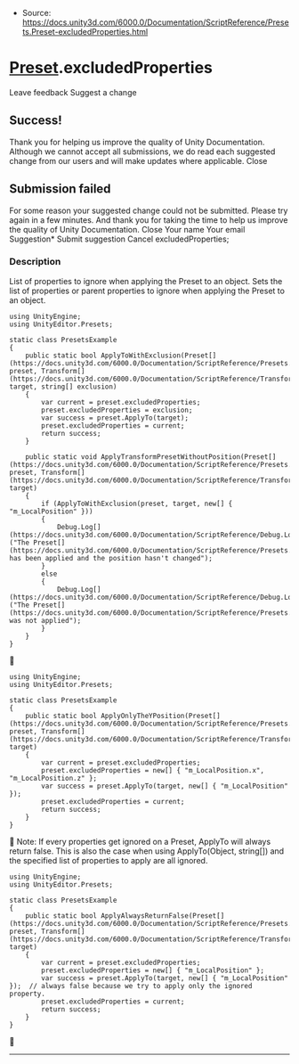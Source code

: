 * Source: https://docs.unity3d.com/6000.0/Documentation/ScriptReference/Presets.Preset-excludedProperties.html

#  [Preset](https://docs.unity3d.com/6000.0/Documentation/ScriptReference/Presets.Preset.html).excludedProperties
Leave feedback
Suggest a change
## Success!
Thank you for helping us improve the quality of Unity Documentation. Although we cannot accept all submissions, we do read each suggested change from our users and will make updates where applicable.
Close
## Submission failed
For some reason your suggested change could not be submitted. Please <a>try again</a> in a few minutes. And thank you for taking the time to help us improve the quality of Unity Documentation.
Close
Your name Your email Suggestion* Submit suggestion
Cancel
excludedProperties; 
### Description
List of properties to ignore when applying the Preset to an object.
Sets the list of properties or parent properties to ignore when applying the Preset to an object.
```
using UnityEngine;
using UnityEditor.Presets;  
  
static class PresetsExample
{
    public static bool ApplyToWithExclusion(Preset[](https://docs.unity3d.com/6000.0/Documentation/ScriptReference/Presets.Preset.html) preset, Transform[](https://docs.unity3d.com/6000.0/Documentation/ScriptReference/Transform.html) target, string[] exclusion)
    {
        var current = preset.excludedProperties;
        preset.excludedProperties = exclusion;
        var success = preset.ApplyTo(target);
        preset.excludedProperties = current;
        return success;
    }  
  
    public static void ApplyTransformPresetWithoutPosition(Preset[](https://docs.unity3d.com/6000.0/Documentation/ScriptReference/Presets.Preset.html) preset, Transform[](https://docs.unity3d.com/6000.0/Documentation/ScriptReference/Transform.html) target)
    {
        if (ApplyToWithExclusion(preset, target, new[] { "m_LocalPosition" }))
        {
            Debug.Log[](https://docs.unity3d.com/6000.0/Documentation/ScriptReference/Debug.Log.html)("The Preset[](https://docs.unity3d.com/6000.0/Documentation/ScriptReference/Presets.Preset.html) has been applied and the position hasn't changed");
        }
        else
        {
            Debug.Log[](https://docs.unity3d.com/6000.0/Documentation/ScriptReference/Debug.Log.html)("The Preset[](https://docs.unity3d.com/6000.0/Documentation/ScriptReference/Presets.Preset.html) was not applied");
        }
    }
}

```

```
using UnityEngine;
using UnityEditor.Presets;  
  
static class PresetsExample
{
    public static bool ApplyOnlyTheYPosition(Preset[](https://docs.unity3d.com/6000.0/Documentation/ScriptReference/Presets.Preset.html) preset, Transform[](https://docs.unity3d.com/6000.0/Documentation/ScriptReference/Transform.html) target)
    {
        var current = preset.excludedProperties;
        preset.excludedProperties = new[] { "m_LocalPosition.x", "m_LocalPosition.z" };
        var success = preset.ApplyTo(target, new[] { "m_LocalPosition" });
        preset.excludedProperties = current;
        return success;
    }
}

```

Note: If every properties get ignored on a Preset, ApplyTo will always return false. This is also the case when using ApplyTo(Object, string[]) and the specified list of properties to apply are all ignored.
```
using UnityEngine;
using UnityEditor.Presets;  
  
static class PresetsExample
{
    public static bool ApplyAlwaysReturnFalse(Preset[](https://docs.unity3d.com/6000.0/Documentation/ScriptReference/Presets.Preset.html) preset, Transform[](https://docs.unity3d.com/6000.0/Documentation/ScriptReference/Transform.html) target)
    {
        var current = preset.excludedProperties;
        preset.excludedProperties = new[] { "m_LocalPosition" };
        var success = preset.ApplyTo(target, new[] { "m_LocalPosition" });  // always false because we try to apply only the ignored property.
        preset.excludedProperties = current;
        return success;
    }
}

```

* * *
